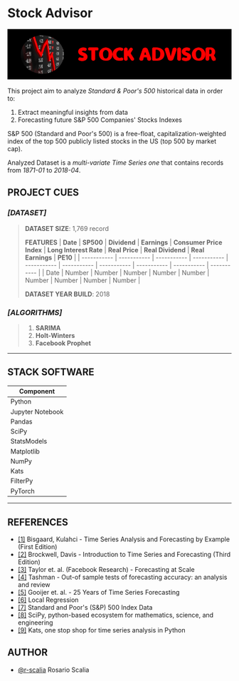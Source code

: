 # Stock Advisor
![Alt -> Project Logo](./img/project_logo.png)

This project aim to analyze *Standard & Poor's 500* historical data in order to:
1. Extract meaningful insights from data
2. Forecasting future S&P 500 Companies' Stocks Indexes 

S&P 500 (Standard and Poor's 500) is a free-float, capitalization-weighted index of the top 500 publicly listed stocks in the US (top 500 by market cap).

Analyzed Dataset is a *multi-variate Time Series one* that contains records from *1871-01* to *2018-04*.


## PROJECT CUES


### *[DATASET]*
> **DATASET SIZE**: 1,769 record
>
> **FEATURES**
> | **Date**        | **SP500**       | **Dividend**    | **Earnings**    | **Consumer Price Index** | **Long Interest Rate** | **Real Price** | **Real Dividend**  | **Real Earnings** | **PE10**        | 
> | ----------- | ----------- | ----------- | ----------- | ----------- | -----------    | -----------        | ----------- | -----------  | ----------- |
> | Date      | Number       | Number       | Number       | Number          | Number          | Number              | Number       | Number        | Number       |
>
> **DATASET YEAR BUILD**: 2018

### *[ALGORITHMS]*
> 1. **SARIMA**
> 2. **Holt-Winters**
> 3. **Facebook Prophet**

------------------------------------------------------------------------------------------
## STACK SOFTWARE
| **Component**    |
| -----------      |
| Python           |
| Jupyter Notebook |
| Pandas           |
| SciPy            |
| StatsModels      |
| Matplotlib       |
| NumPy            |
| Kats             |
| FilterPy         |
| PyTorch          | 

------------------------------------------------------------------------------------------


## REFERENCES
- [[1]](https://www.wiley.com/en-us/Time+Series+Analysis+and+Forecasting+by+Example-p-9780470540640) Bisgaard, Kulahci - Time Series Analysis and Forecasting by Example (First Edition)
- [[2]](https://www.springer.com/gp/book/9783319298528) Brockwell, Davis - Introduction to Time Series and Forecasting (Third Edition)
- [[3]](https://peerj.com/preprints/3190.pdf) Taylor et. al. (Facebook Research) - Forecasting at Scale
- [[4]](https://www.researchgate.net/publication/247087596_Out-of_sample_tests_of_forecasting_accuracy_an_analysis_and_review) Tashman - Out-of sample tests of forecasting accuracy: an analysis and review
- [[5]](https://robjhyndman.com/papers/ijf25.pdf) Gooijer et. al. - 25 Years of Time Series Forecasting
- [[6]](https://en.wikipedia.org/wiki/Local_regression) Local Regression
- [[7]](https://datahub.io/core/s-and-p-500#data-cli) Standard and Poor's (S&P) 500 Index Data
- [[8]](https://www.scipy.org/) SciPy, python-based ecosystem for mathematics, science, and engineering
- [[9]](https://facebookresearch.github.io/Kats/) Kats, one stop shop for time series analysis in Python

## AUTHOR
- [@r-scalia](https://github.com/rscdev7) Rosario Scalia